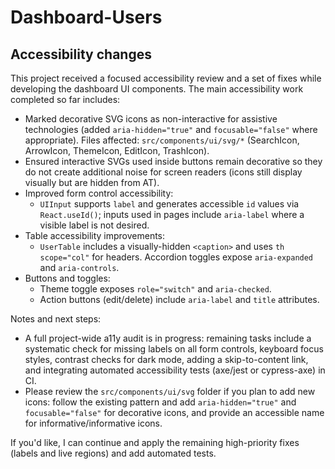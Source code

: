 # Dashboard-Users





## Accessibility changes
This project received a focused accessibility review and a set of fixes while developing the dashboard UI components. The main accessibility work completed so far includes:

- Marked decorative SVG icons as non-interactive for assistive technologies (added `aria-hidden="true"` and `focusable="false"` where appropriate). Files affected: `src/components/ui/svg/*` (SearchIcon, ArrowIcon, ThemeIcon, EditIcon, TrashIcon).
- Ensured interactive SVGs used inside buttons remain decorative so they do not create additional noise for screen readers (icons still display visually but are hidden from AT).
- Improved form control accessibility:
	- `UIInput` supports `label` and generates accessible `id` values via `React.useId()`; inputs used in pages include `aria-label` where a visible label is not desired.
- Table accessibility improvements:
	- `UserTable` includes a visually-hidden `<caption>` and uses `th scope="col"` for headers. Accordion toggles expose `aria-expanded` and `aria-controls`.
- Buttons and toggles:
	- Theme toggle exposes `role="switch"` and `aria-checked`.
	- Action buttons (edit/delete) include `aria-label` and `title` attributes.

Notes and next steps:

- A full project-wide a11y audit is in progress: remaining tasks include a systematic check for missing labels on all form controls, keyboard focus styles, contrast checks for dark mode, adding a skip-to-content link, and integrating automated accessibility tests (axe/jest or cypress-axe) in CI.
- Please review the `src/components/ui/svg` folder if you plan to add new icons: follow the existing pattern and add `aria-hidden="true"` and `focusable="false"` for decorative icons, and provide an accessible name for informative/informative icons.

If you'd like, I can continue and apply the remaining high-priority fixes (labels and live regions) and add automated tests.